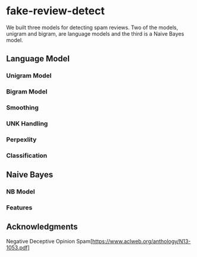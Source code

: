 # fake-review-detect
We built three models for detecting spam reviews.  Two of the models, unigram and bigram, are language models and the third is a Naive Bayes model.

## Language Model
### Unigram Model
### Bigram Model
### Smoothing
### UNK Handling
### Perpexlity
### Classification 

## Naive Bayes
### NB Model
### Features

## Acknowledgments
Negative Deceptive Opinion Spam[https://www.aclweb.org/anthology/N13-1053.pdf]